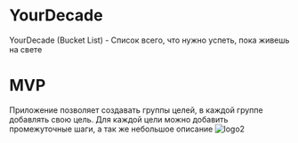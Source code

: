 # YourDecade
YourDecade (Bucket List) - Список всего, что нужно успеть, пока живешь на свете

# MVP
Приложение позволяет создавать группы целей, в каждой группе добавлять свою цель. Для каждой цели можно добавить промежуточные шаги, а так же небольшое описание
![logo2](https://user-images.githubusercontent.com/73404102/234599508-c6906177-55f0-4ab3-abb3-f24f6602fb71.png)
